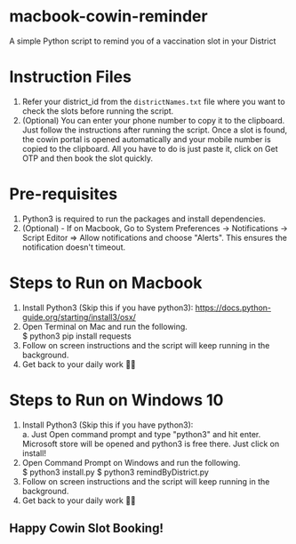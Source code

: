 # macbook-cowin-reminder
A simple Python script to remind you of a vaccination slot in your District

# Instruction Files
1. Refer your district_id from the ```districtNames.txt``` file where you want to check the slots before running the script.
2. (Optional) You can enter your phone number to copy it to the clipboard. Just follow the instructions after running the script.
   Once a slot is found, the cowin portal is opened automatically and your mobile number is copied to the clipboard.
   All you have to do is just paste it, click on Get OTP and then book the slot quickly.

# Pre-requisites
1. Python3 is required to run the packages and install dependencies.
2. (Optional) - If on Macbook, Go to System Preferences -> Notifications -> Script Editor => Allow notifications and choose "Alerts". This ensures the notification doesn't timeout.

# Steps to Run on Macbook
1. Install Python3 (Skip this if you have python3):  <https://docs.python-guide.org/starting/install3/osx/>
2. Open Terminal on Mac and run the following.  
   $ python3 pip install requests  
3. Follow on screen instructions and the script will keep running in the background.
4. Get back to your daily work 🤷‍♂️

# Steps to Run on Windows 10
1. Install Python3 (Skip this if you have python3):  
   a. Just Open command prompt and type "python3" and hit enter. Microsoft store will be opened and python3 is free there. Just click on install!
2. Open Command Prompt on Windows and run the following.  
   $ python3 install.py 
   $ python3 remindByDistrict.py  
3. Follow on screen instructions and the script will keep running in the background.
4. Get back to your daily work 🤷‍♂️

## Happy Cowin Slot Booking!
